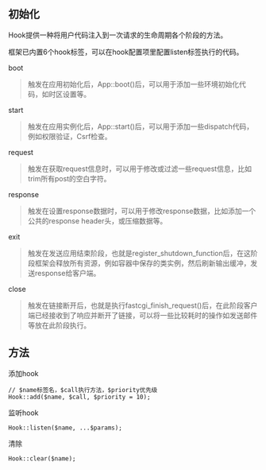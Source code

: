 初始化
----
Hook提供一种将用户代码注入到一次请求的生命周期各个阶段的方法。

框架已内置6个hook标签，可以在hook配置项里配置listen标签执行的代码。

boot
> 触发在应用初始化后，App::boot()后，可以用于添加一些环境初始化代码，如时区设置等。

start
> 触发在应用实例化后，App::start()后，可以用于添加一些dispatch代码，例如权限验证，Csrf检查。

request
> 触发在获取request信息时，可以用于修改或过滤一些request信息，比如trim所有post的空白字符。

response
> 触发在设置response数据时，可以用于修改response数据，比如添加一个公共的response header头，或压缩数据等。

exit
> 触发在发送应用结束阶段，也就是register_shutdown_function后，在这阶段框架会释放所有资源，例如容器中保存的类实例，然后刷新输出缓冲，发送response给客户端。

close
> 触发在链接断开后，也就是执行fastcgi_finish_request()后，在此阶段客户端已经接收到了响应并断开了链接，可以将一些比较耗时的操作如发送邮件等放在此阶段执行。

方法
----
添加hook

```
// $name标签名，$call执行方法，$priority优先级
Hook::add($name, $call, $priority = 10);
```
监听hook

```
Hook::listen($name, ...$params);
```
清除

```
Hook::clear($name);
```